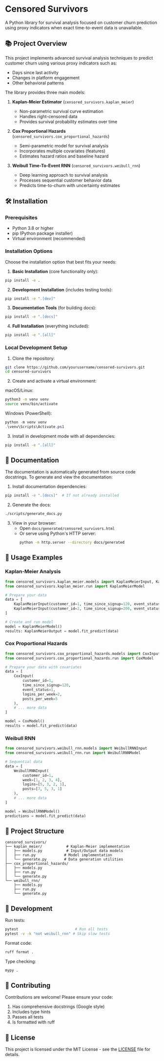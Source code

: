 # Censored Survivors

A Python library for survival analysis focused on customer churn prediction using proxy indicators when exact time-to-event data is unavailable.

## 📚 Project Overview

This project implements advanced survival analysis techniques to predict customer churn using various proxy indicators such as:
- Days since last activity
- Changes in platform engagement
- Other behavioral patterns

The library provides three main models:

1. **Kaplan-Meier Estimator** (`censored_survivors.kaplan_meier`)
   - Non-parametric survival curve estimation
   - Handles right-censored data
   - Provides survival probability estimates over time

2. **Cox Proportional Hazards** (`censored_survivors.cox_proportional_hazards`)
   - Semi-parametric model for survival analysis
   - Incorporates multiple covariates (features)
   - Estimates hazard ratios and baseline hazard

3. **Weibull Time-To-Event RNN** (`censored_survivors.weibull_rnn`)
   - Deep learning approach to survival analysis
   - Processes sequential customer behavior data
   - Predicts time-to-churn with uncertainty estimates

## 🛠️ Installation

### Prerequisites

- Python 3.8 or higher
- pip (Python package installer)
- Virtual environment (recommended)

### Installation Options

Choose the installation option that best fits your needs:

1. **Basic Installation** (core functionality only):
```bash
pip install -e .
```

2. **Development Installation** (includes testing tools):
```bash
pip install -e ".[dev]"
```

3. **Documentation Tools** (for building docs):
```bash
pip install -e ".[docs]"
```

4. **Full Installation** (everything included):
```bash
pip install -e ".[all]"
```

### Local Development Setup

1. Clone the repository:
```bash
git clone https://github.com/yourusername/censored-survivors.git
cd censored-survivors
```

2. Create and activate a virtual environment:

macOS/Linux:
```bash
python3 -m venv venv
source venv/bin/activate
```

Windows (PowerShell):
```powershell
python -m venv venv
.\venv\Scripts\Activate.ps1
```

3. Install in development mode with all dependencies:
```bash
pip install -e ".[all]"
```

## 📖 Documentation

The documentation is automatically generated from source code docstrings. To generate and view the documentation:

1. Install documentation dependencies:
```bash
pip install -e ".[docs]"  # If not already installed
```

2. Generate the docs:
```bash
./scripts/generate_docs.py
```

3. View in your browser:
   - Open `docs/generated/censored_survivors.html`
   - Or serve using Python's HTTP server:
     ```bash
     python -m http.server --directory docs/generated
     ```

## 📖 Usage Examples

### Kaplan-Meier Analysis

```python
from censored_survivors.kaplan_meier.models import KaplanMeierInput, KaplanMeierOutput
from censored_survivors.kaplan_meier.run import KaplanMeierModel

# Prepare your data
data = [
    KaplanMeierInput(customer_id=1, time_since_signup=120, event_status=1),
    KaplanMeierInput(customer_id=2, time_since_signup=200, event_status=0),
]

# Create and run model
model = KaplanMeierModel()
results: KaplanMeierOutput = model.fit_predict(data)
```

### Cox Proportional Hazards

```python
from censored_survivors.cox_proportional_hazards.models import CoxInput
from censored_survivors.cox_proportional_hazards.run import CoxModel

# Prepare your data with covariates
data = [
    CoxInput(
        customer_id=1,
        time_since_signup=120,
        event_status=1,
        logins_per_week=2,
        posts_per_week=5
    ),
    # ... more data
]

model = CoxModel()
results = model.fit_predict(data)
```

### Weibull RNN

```python
from censored_survivors.weibull_rnn.models import WeibullRNNInput
from censored_survivors.weibull_rnn.run import WeibullRNNModel

# Sequential data
data = [
    WeibullRNNInput(
        customer_id=1,
        week=[1, 2, 3, 4],
        logins=[5, 3, 2, 1],
        posts=[7, 5, 3, 1]
    ),
    # ... more data
]

model = WeibullRNNModel()
predictions = model.fit_predict(data)
```

## 📁 Project Structure

```
censored_survivors/
├── kaplan_meier/           # Kaplan-Meier implementation
│   ├── models.py           # Input/Output data models
│   ├── run.py             # Model implementation
│   └── generate.py        # Data generation utilities
├── cox_proportional_hazards/
│   ├── models.py
│   ├── run.py
│   └── generate.py
└── weibull_rnn/
    ├── models.py
    ├── run.py
    └── generate.py
```

## 🧪 Development

Run tests:
```bash
pytest                          # Run all tests
pytest -v -k "not weibull_rnn" # Skip slow tests
```

Format code:
```bash
ruff format .
```

Type checking:
```bash
mypy .
```

## 🤝 Contributing

Contributions are welcome! Please ensure your code:
1. Has comprehensive docstrings (Google style)
2. Includes type hints
3. Passes all tests
4. Is formatted with ruff

## 📄 License

This project is licensed under the MIT License - see the [LICENSE](LICENSE) file for details.
